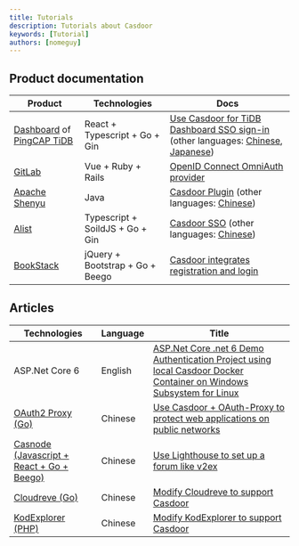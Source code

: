```yaml
---
title: Tutorials
description: Tutorials about Casdoor
keywords: [Tutorial]
authors: [nomeguy]
---
```


## Product documentation

| Product                                                                                                 | Technologies                    | Docs                                                                                                                                                                                                                                                                                                                                                                                                                                                                                                      |
|---------------------------------------------------------------------------------------------------------|---------------------------------|-----------------------------------------------------------------------------------------------------------------------------------------------------------------------------------------------------------------------------------------------------------------------------------------------------------------------------------------------------------------------------------------------------------------------------------------------------------------------------------------------------------|
| [Dashboard](https://github.com/pingcap/tidb-dashboard) of [PingCAP TiDB](https://www.pingcap.com/tidb/) | React + Typescript + Go + Gin   | [Use Casdoor for TiDB Dashboard SSO sign-in](https://docs.pingcap.com/tidb/stable/dashboard-session-sso#example-3-use-casdoor-for-tidb-dashboard-sso-sign-in) (other languages: [Chinese](https://docs.pingcap.com/zh/tidb/stable/dashboard-session-sso#%E7%A4%BA%E4%BE%8B%E4%B8%89%E4%BD%BF%E7%94%A8-casdoor-%E8%BF%9B%E8%A1%8C-tidb-dashboard-sso-%E7%99%BB%E5%BD%95%E8%AE%A4%E8%AF%81), [Japanese](https://docs.pingcap.com/ja/tidb/stable/dashboard-session-sso#example-3-use-casdoor-for-tidb-dashboard-sso-sign-in)) |
| [GitLab](https://about.gitlab.com/)                                                                     | Vue + Ruby + Rails              | [OpenID Connect OmniAuth provider](https://docs.gitlab.com/ee/administration/auth/oidc.html#casdoor)                                                                                                                                                                                                                                                                                                                                                                                                      |
| [Apache Shenyu](https://shenyu.apache.org/)                                                             | Java                            | [Casdoor Plugin](https://shenyu.apache.org/docs/next/plugin-center/security/casdoor/) (other languages: [Chinese](https://shenyu.apache.org/zh/docs/next/plugin-center/security/casdoor/))                                                                                                                                                                                                                                                                                                                                 |
| [Alist](https://alist-doc.nn.ci/)                                                                       | Typescript + SoildJS + Go + Gin | [Casdoor SSO](https://alist-doc.nn.ci/en/docs/setting/casdoor/) (other languages: [Chinese](https://alist-doc.nn.ci/docs/setting/casdoor/))                                                                                                                                                                                                                                                                                                                                                                                |
| [BookStack](https://www.bookstack.cn/)                                                                  | jQuery + Bootstrap + Go + Beego                      | [Casdoor integrates registration and login](https://www.bookstack.cn/read/help/Casdoor.md)                                                                                                                                                                                                                                                                                                                                                                                                                |

## Articles

| Technologies   | Language | Title                                                                                                                                                                                                                                                                         |
|----------------|----------|-------------------------------------------------------------------------------------------------------------------------------------------------------------------------------------------------------------------------------------------------------------------------------|
| ASP.Net Core 6 | English  | [ASP.Net Core .net 6 Demo Authentication Project using local Casdoor Docker Container on Windows Subsystem for Linux](https://blog.kenaro.com/2022/02/18/asp-net-core-net-6-demo-authentication-project-using-local-casdoor-docker-container-on-windows-subsystem-for-linux/) | 
| [OAuth2 Proxy (Go)](https://github.com/oauth2-proxy/oauth2-proxy)   | Chinese  | [Use Casdoor + OAuth-Proxy to protect web applications on public networks](https://studygolang.com/topics/15475)                                                                                                                                                              |
| [Casnode (Javascript + React + Go + Beego)](https://casnode.org/)        | Chinese  | [Use Lighthouse to set up a forum like v2ex](https://www.jianshu.com/p/e08ef8501a4d)                                                                                                                                                                                          |
| [Cloudreve (Go)](https://github.com/cloudreve/Cloudreve)      | Chinese  | [Modify Cloudreve to support Casdoor](https://www.epis2048.net/2022/modify-cloudreve-to-support-casdoor/index.html)                                                                                                                                                           |
| [KodExplorer (PHP)](https://github.com/kalcaddle/KodExplorer)    | Chinese  | [Modify KodExplorer to support Casdoor](https://www.epis2048.net/2022/modify-kodexplorer-to-support-casdoor/index.html)                                                                                                                                                       |
